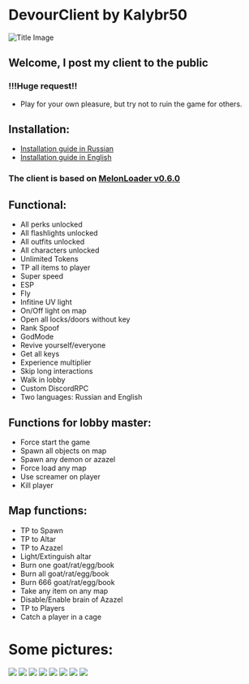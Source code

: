 # DevourClient by Kalybr50
![Title Image](https://i.imgur.com/WPorL6a.png)

## Welcome, I post my client to the public
### !!!Huge request!!
* Play for your own pleasure, but try not to ruin the game for others.

## Installation:
* [Installation guide in Russian](https://telegra.ph/Gajd-po-ustanovke-DevourClient-12-27)
* [Installation guide in English](https://telegra.ph/DevourClient-installation-guide---ENG-12-27)

### The client is based on [MelonLoader v0.6.0](https://github.com/LavaGang/MelonLoader)

## Functional:

* All perks unlocked
* All flashlights unlocked
* All outfits unlocked
* All characters unlocked
* Unlimited Tokens
* TP all items to player
* Super speed
* ESP
* Fly
* Infitine UV light
* On/Off light on map
* Open all locks/doors without key
* Rank Spoof
* GodMode
* Revive yourself/everyone
* Get all keys
* Experience multiplier
* Skip long interactions
* Walk in lobby
* Custom DiscordRPC
* Two languages: Russian and English

## Functions for lobby master:

* Force start the game
* Spawn all objects on map
* Spawn any demon or azazel
* Force load any map
* Use screamer on player
* Kill player

## Map functions:

* TP to Spawn
* TP to Altar
* TP to Azazel
* Light/Extinguish altar
* Burn one goat/rat/egg/book
* Burn all goat/rat/egg/book
* Burn 666 goat/rat/egg/book
* Take any item on any map
* Disable/Enable brain of Azazel
* TP to Players
* Catch a player in a cage

# Some pictures:
![](https://i.imgur.com/vlExoOb.png)
![](https://i.imgur.com/GzMH2Qz.png)
![](https://i.imgur.com/fQE7Dmf.png)
![](https://i.imgur.com/rAPxKWy.png)
![](https://i.imgur.com/0zjYaaU.png)
![](https://i.imgur.com/22XM0Vr.png)
![](https://i.imgur.com/85FqabT.png)
![](https://i.imgur.com/hPfccOz.png)

<meta name="google-site-verification" content="t0Ss6GzYaEn5b7WJiwuj9WNhb797VUuTNS_LksKJYQM" />
